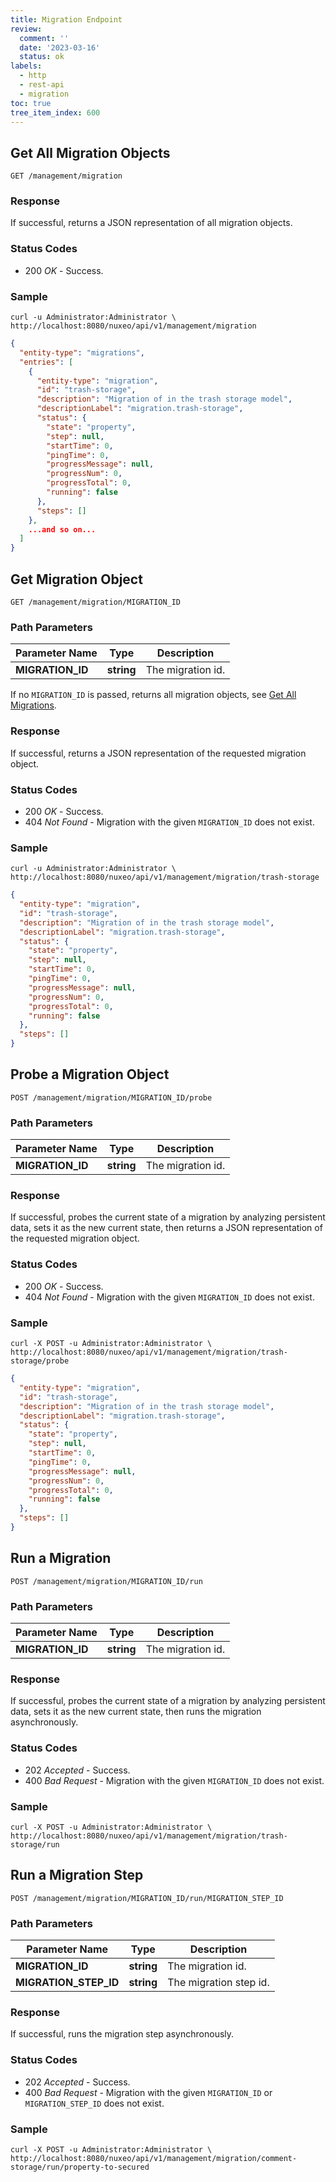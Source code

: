 ```yaml
---
title: Migration Endpoint
review:
  comment: ''
  date: '2023-03-16'
  status: ok
labels:
  - http
  - rest-api
  - migration
toc: true
tree_item_index: 600
---
```


## Get All Migration Objects

```
GET /management/migration
```

### Response

If successful, returns a JSON representation of all migration objects.

### Status Codes

- 200 _OK_ - Success.

### Sample

```curl
curl -u Administrator:Administrator \
http://localhost:8080/nuxeo/api/v1/management/migration
```

```json
{
  "entity-type": "migrations",
  "entries": [
    {
      "entity-type": "migration",
      "id": "trash-storage",
      "description": "Migration of in the trash storage model",
      "descriptionLabel": "migration.trash-storage",
      "status": {
        "state": "property",
        "step": null,
        "startTime": 0,
        "pingTime": 0,
        "progressMessage": null,
        "progressNum": 0,
        "progressTotal": 0,
        "running": false
      },
      "steps": []
    },
    ...and so on...
  ]
}
```

## Get Migration Object

```
GET /management/migration/MIGRATION_ID
```

### Path Parameters

| Parameter Name   | Type       | Description      |
| ---------------- | ---------- | ---------------- |
| **MIGRATION_ID** | **string** | The migration id.|

If no `MIGRATION_ID` is passed, returns all migration objects, see [Get All Migrations](#get-all-migration-objects).

### Response

If successful, returns a JSON representation of the requested migration object.

### Status Codes

- 200 _OK_ - Success.
- 404 _Not Found_ - Migration with the given `MIGRATION_ID` does not exist.

### Sample

```curl
curl -u Administrator:Administrator \
http://localhost:8080/nuxeo/api/v1/management/migration/trash-storage
```

```json
{
  "entity-type": "migration",
  "id": "trash-storage",
  "description": "Migration of in the trash storage model",
  "descriptionLabel": "migration.trash-storage",
  "status": {
    "state": "property",
    "step": null,
    "startTime": 0,
    "pingTime": 0,
    "progressMessage": null,
    "progressNum": 0,
    "progressTotal": 0,
    "running": false
  },
  "steps": []
}
```

## Probe a Migration Object

```
POST /management/migration/MIGRATION_ID/probe
```

### Path Parameters

| Parameter Name   | Type       | Description      |
| ---------------- | ---------- | ---------------- |
| **MIGRATION_ID** | **string** | The migration id.|

### Response

If successful, probes the current state of a migration by analyzing persistent data, sets it as the new current state, then returns a JSON representation of the requested migration object.

### Status Codes

- 200 _OK_ - Success.
- 404 _Not Found_ - Migration with the given `MIGRATION_ID` does not exist.

### Sample

```curl
curl -X POST -u Administrator:Administrator \
http://localhost:8080/nuxeo/api/v1/management/migration/trash-storage/probe
```

```json
{
  "entity-type": "migration",
  "id": "trash-storage",
  "description": "Migration of in the trash storage model",
  "descriptionLabel": "migration.trash-storage",
  "status": {
    "state": "property",
    "step": null,
    "startTime": 0,
    "pingTime": 0,
    "progressMessage": null,
    "progressNum": 0,
    "progressTotal": 0,
    "running": false
  },
  "steps": []
}
```

## Run a Migration

```
POST /management/migration/MIGRATION_ID/run
```

### Path Parameters

| Parameter Name   | Type       | Description      |
| ---------------- | ---------- | ---------------- |
| **MIGRATION_ID** | **string** | The migration id.|

### Response

If successful, probes the current state of a migration by analyzing persistent data, sets it as the new current state, then runs the migration asynchronously.

### Status Codes

- 202 _Accepted_ - Success.
- 400 _Bad Request_ - Migration with the given `MIGRATION_ID` does not exist.

### Sample

```curl
curl -X POST -u Administrator:Administrator \
http://localhost:8080/nuxeo/api/v1/management/migration/trash-storage/run
```

## Run a Migration Step

```
POST /management/migration/MIGRATION_ID/run/MIGRATION_STEP_ID
```

### Path Parameters

| Parameter Name        | Type       | Description           |
| --------------------- | ---------- | --------------------- |
| **MIGRATION_ID**      | **string** | The migration id.     |
| **MIGRATION_STEP_ID** | **string** | The migration step id.|

### Response

If successful, runs the migration step asynchronously.

### Status Codes

- 202 _Accepted_ - Success.
- 400 _Bad Request_ - Migration with the given `MIGRATION_ID` or `MIGRATION_STEP_ID` does not exist.

### Sample

```curl
curl -X POST -u Administrator:Administrator \
http://localhost:8080/nuxeo/api/v1/management/migration/comment-storage/run/property-to-secured
```
